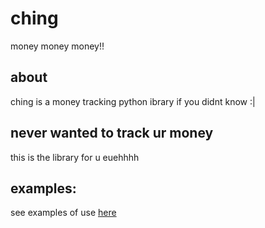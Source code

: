 # ching
money money money!!
## about
ching is a money tracking python ibrary if you didnt know :|
## never wanted to track ur money
this is the library for u euehhhh
## examples:
see examples of use [here](https://github.com/webbrowser11/ching/blob/main/__test__/Main.py)
